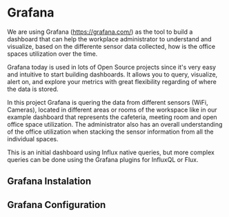 
# Grafana

We are using Grafana (https://grafana.com/) as the tool to build a dashboard that can help the workplace administrator to understand and visualize, based on the differente sensor data collected, how is the office spaces utilization over the time.

Grafana today is used in lots of Open Source projects since it's very easy and intuitive to start building dashboards. It allows you to query, visualize, alert on, and explore your metrics with great flexibility regarding of where the data is stored.

In this project Grafana is quering the data from different sensors (WiFi, Cameras), located in different areas or rooms of the workspace like in our example dashboard that represents the cafeteria, meeting room and open office space utilization. The administrator also has an overall understanding of the office utilization when stacking the sensor information from all the individual spaces.

This is an initial dashboard using Influx native queries, but more complex queries can be done using the Grafana plugins for InfluxQL or Flux.


## Grafana Instalation



## Grafana Configuration


